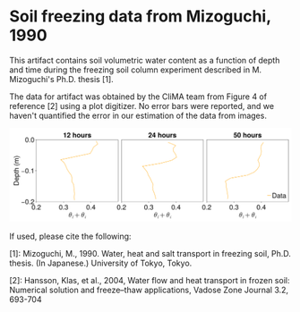 # Soil freezing data from Mizoguchi, 1990

This artifact contains soil volumetric water content as a function of depth and
time during the freezing soil column experiment described in M. Mizoguchi's
Ph.D. thesis [1].

The data for artifact was obtained by the CliMA team from Figure 4 of reference
[2] using a plot digitizer. No error bars were reported, and we haven't
quantified the error in our estimation of the data from images.

![Plot of Mizoguchi's experiment](mizoguchi.png "Plot of Mizoguchi's experiment")

If used, please cite the following:

[1]: Mizoguchi, M., 1990. Water, heat and salt transport in freezing soil, Ph.D. thesis. (In Japanese.) University of Tokyo, Tokyo.

[2]: Hansson, Klas, et al., 2004, Water flow and heat transport in frozen soil: Numerical solution and freeze–thaw applications, Vadose Zone Journal 3.2, 693-704
